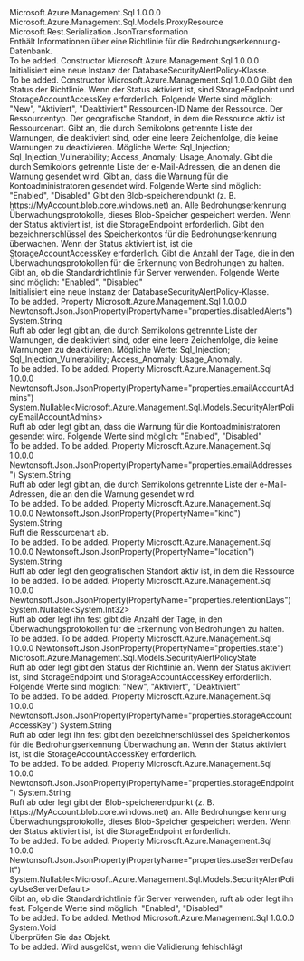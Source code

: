 <Type Name="DatabaseSecurityAlertPolicy" FullName="Microsoft.Azure.Management.Sql.Models.DatabaseSecurityAlertPolicy">
  <TypeSignature Language="C#" Value="public class DatabaseSecurityAlertPolicy : Microsoft.Azure.Management.Sql.Models.ProxyResource" />
  <TypeSignature Language="ILAsm" Value=".class public auto ansi beforefieldinit DatabaseSecurityAlertPolicy extends Microsoft.Azure.Management.Sql.Models.ProxyResource" />
  <TypeSignature Language="DocId" Value="T:Microsoft.Azure.Management.Sql.Models.DatabaseSecurityAlertPolicy" />
  <TypeSignature Language="VB.NET" Value="Public Class DatabaseSecurityAlertPolicy&#xA;Inherits ProxyResource" />
  <TypeSignature Language="F#" Value="type DatabaseSecurityAlertPolicy = class&#xA;    inherit ProxyResource" />
  <AssemblyInfo>
    <AssemblyName>Microsoft.Azure.Management.Sql</AssemblyName>
    <AssemblyVersion>1.0.0.0</AssemblyVersion>
  </AssemblyInfo>
  <Base>
    <BaseTypeName>Microsoft.Azure.Management.Sql.Models.ProxyResource</BaseTypeName>
  </Base>
  <Interfaces />
  <Attributes>
    <Attribute>
      <AttributeName>Microsoft.Rest.Serialization.JsonTransformation</AttributeName>
    </Attribute>
  </Attributes>
  <Docs>
    <summary>
            Enthält Informationen über eine Richtlinie für die Bedrohungserkennung-Datenbank.
            </summary>
    <remarks>To be added.</remarks>
  </Docs>
  <Members>
    <Member MemberName=".ctor">
      <MemberSignature Language="C#" Value="public DatabaseSecurityAlertPolicy ();" />
      <MemberSignature Language="ILAsm" Value=".method public hidebysig specialname rtspecialname instance void .ctor() cil managed" />
      <MemberSignature Language="DocId" Value="M:Microsoft.Azure.Management.Sql.Models.DatabaseSecurityAlertPolicy.#ctor" />
      <MemberSignature Language="VB.NET" Value="Public Sub New ()" />
      <MemberType>Constructor</MemberType>
      <AssemblyInfo>
        <AssemblyName>Microsoft.Azure.Management.Sql</AssemblyName>
        <AssemblyVersion>1.0.0.0</AssemblyVersion>
      </AssemblyInfo>
      <Parameters />
      <Docs>
        <summary>
            Initialisiert eine neue Instanz der DatabaseSecurityAlertPolicy-Klasse.
            </summary>
        <remarks>To be added.</remarks>
      </Docs>
    </Member>
    <Member MemberName=".ctor">
      <MemberSignature Language="C#" Value="public DatabaseSecurityAlertPolicy (Microsoft.Azure.Management.Sql.Models.SecurityAlertPolicyState state, string id = null, string name = null, string type = null, string location = null, string kind = null, string disabledAlerts = null, string emailAddresses = null, Nullable&lt;Microsoft.Azure.Management.Sql.Models.SecurityAlertPolicyEmailAccountAdmins&gt; emailAccountAdmins = null, string storageEndpoint = null, string storageAccountAccessKey = null, Nullable&lt;int&gt; retentionDays = null, Nullable&lt;Microsoft.Azure.Management.Sql.Models.SecurityAlertPolicyUseServerDefault&gt; useServerDefault = null);" />
      <MemberSignature Language="ILAsm" Value=".method public hidebysig specialname rtspecialname instance void .ctor(valuetype Microsoft.Azure.Management.Sql.Models.SecurityAlertPolicyState state, string id, string name, string type, string location, string kind, string disabledAlerts, string emailAddresses, valuetype System.Nullable`1&lt;valuetype Microsoft.Azure.Management.Sql.Models.SecurityAlertPolicyEmailAccountAdmins&gt; emailAccountAdmins, string storageEndpoint, string storageAccountAccessKey, valuetype System.Nullable`1&lt;int32&gt; retentionDays, valuetype System.Nullable`1&lt;valuetype Microsoft.Azure.Management.Sql.Models.SecurityAlertPolicyUseServerDefault&gt; useServerDefault) cil managed" />
      <MemberSignature Language="DocId" Value="M:Microsoft.Azure.Management.Sql.Models.DatabaseSecurityAlertPolicy.#ctor(Microsoft.Azure.Management.Sql.Models.SecurityAlertPolicyState,System.String,System.String,System.String,System.String,System.String,System.String,System.String,System.Nullable{Microsoft.Azure.Management.Sql.Models.SecurityAlertPolicyEmailAccountAdmins},System.String,System.String,System.Nullable{System.Int32},System.Nullable{Microsoft.Azure.Management.Sql.Models.SecurityAlertPolicyUseServerDefault})" />
      <MemberSignature Language="VB.NET" Value="Public Sub New (state As SecurityAlertPolicyState, Optional id As String = null, Optional name As String = null, Optional type As String = null, Optional location As String = null, Optional kind As String = null, Optional disabledAlerts As String = null, Optional emailAddresses As String = null, Optional emailAccountAdmins As Nullable(Of SecurityAlertPolicyEmailAccountAdmins) = null, Optional storageEndpoint As String = null, Optional storageAccountAccessKey As String = null, Optional retentionDays As Nullable(Of Integer) = null, Optional useServerDefault As Nullable(Of SecurityAlertPolicyUseServerDefault) = null)" />
      <MemberSignature Language="F#" Value="new Microsoft.Azure.Management.Sql.Models.DatabaseSecurityAlertPolicy : Microsoft.Azure.Management.Sql.Models.SecurityAlertPolicyState * string * string * string * string * string * string * string * Nullable&lt;Microsoft.Azure.Management.Sql.Models.SecurityAlertPolicyEmailAccountAdmins&gt; * string * string * Nullable&lt;int&gt; * Nullable&lt;Microsoft.Azure.Management.Sql.Models.SecurityAlertPolicyUseServerDefault&gt; -&gt; Microsoft.Azure.Management.Sql.Models.DatabaseSecurityAlertPolicy" Usage="new Microsoft.Azure.Management.Sql.Models.DatabaseSecurityAlertPolicy (state, id, name, type, location, kind, disabledAlerts, emailAddresses, emailAccountAdmins, storageEndpoint, storageAccountAccessKey, retentionDays, useServerDefault)" />
      <MemberType>Constructor</MemberType>
      <AssemblyInfo>
        <AssemblyName>Microsoft.Azure.Management.Sql</AssemblyName>
        <AssemblyVersion>1.0.0.0</AssemblyVersion>
      </AssemblyInfo>
      <Parameters>
        <Parameter Name="state" Type="Microsoft.Azure.Management.Sql.Models.SecurityAlertPolicyState" />
        <Parameter Name="id" Type="System.String" />
        <Parameter Name="name" Type="System.String" />
        <Parameter Name="type" Type="System.String" />
        <Parameter Name="location" Type="System.String" />
        <Parameter Name="kind" Type="System.String" />
        <Parameter Name="disabledAlerts" Type="System.String" />
        <Parameter Name="emailAddresses" Type="System.String" />
        <Parameter Name="emailAccountAdmins" Type="System.Nullable&lt;Microsoft.Azure.Management.Sql.Models.SecurityAlertPolicyEmailAccountAdmins&gt;" />
        <Parameter Name="storageEndpoint" Type="System.String" />
        <Parameter Name="storageAccountAccessKey" Type="System.String" />
        <Parameter Name="retentionDays" Type="System.Nullable&lt;System.Int32&gt;" />
        <Parameter Name="useServerDefault" Type="System.Nullable&lt;Microsoft.Azure.Management.Sql.Models.SecurityAlertPolicyUseServerDefault&gt;" />
      </Parameters>
      <Docs>
        <param name="state">Gibt den Status der Richtlinie. Wenn der Status aktiviert ist, sind StorageEndpoint und StorageAccountAccessKey erforderlich.
            Folgende Werte sind möglich: "New", "Aktiviert", "Deaktiviert"</param>
        <param name="id">Ressourcen-ID</param>
        <param name="name">Name der Ressource.</param>
        <param name="type">Der Ressourcentyp.</param>
        <param name="location">Der geografische Standort, in dem die Ressource aktiv ist</param>
        <param name="kind">Ressourcenart.</param>
        <param name="disabledAlerts">Gibt an, die durch Semikolons getrennte Liste der Warnungen, die deaktiviert sind, oder eine leere Zeichenfolge, die keine Warnungen zu deaktivieren.
            Mögliche Werte: Sql_Injection; Sql_Injection_Vulnerability; Access_Anomaly; Usage_Anomaly.</param>
        <param name="emailAddresses">Gibt die durch Semikolons getrennte Liste der e-Mail-Adressen, die an denen die Warnung gesendet wird.</param>
        <param name="emailAccountAdmins">Gibt an, dass die Warnung für die Kontoadministratoren gesendet wird. Folgende Werte sind möglich: "Enabled", "Disabled"</param>
        <param name="storageEndpoint">Gibt den Blob-speicherendpunkt (z. B. https://MyAccount.blob.core.windows.net) an. Alle Bedrohungserkennung Überwachungsprotokolle, dieses Blob-Speicher gespeichert werden. Wenn der Status aktiviert ist, ist die StorageEndpoint erforderlich.</param>
        <param name="storageAccountAccessKey">Gibt den bezeichnerschlüssel des Speicherkontos für die Bedrohungserkennung überwachen. Wenn der Status aktiviert ist, ist die StorageAccountAccessKey erforderlich.</param>
        <param name="retentionDays">Gibt die Anzahl der Tage, die in den Überwachungsprotokollen für die Erkennung von Bedrohungen zu halten.</param>
        <param name="useServerDefault">Gibt an, ob die Standardrichtlinie für Server verwenden. Folgende Werte sind möglich: "Enabled", "Disabled"</param>
        <summary>
            Initialisiert eine neue Instanz der DatabaseSecurityAlertPolicy-Klasse.
            </summary>
        <remarks>To be added.</remarks>
      </Docs>
    </Member>
    <Member MemberName="DisabledAlerts">
      <MemberSignature Language="C#" Value="public string DisabledAlerts { get; set; }" />
      <MemberSignature Language="ILAsm" Value=".property instance string DisabledAlerts" />
      <MemberSignature Language="DocId" Value="P:Microsoft.Azure.Management.Sql.Models.DatabaseSecurityAlertPolicy.DisabledAlerts" />
      <MemberSignature Language="VB.NET" Value="Public Property DisabledAlerts As String" />
      <MemberSignature Language="F#" Value="member this.DisabledAlerts : string with get, set" Usage="Microsoft.Azure.Management.Sql.Models.DatabaseSecurityAlertPolicy.DisabledAlerts" />
      <MemberType>Property</MemberType>
      <AssemblyInfo>
        <AssemblyName>Microsoft.Azure.Management.Sql</AssemblyName>
        <AssemblyVersion>1.0.0.0</AssemblyVersion>
      </AssemblyInfo>
      <Attributes>
        <Attribute>
          <AttributeName>Newtonsoft.Json.JsonProperty(PropertyName="properties.disabledAlerts")</AttributeName>
        </Attribute>
      </Attributes>
      <ReturnValue>
        <ReturnType>System.String</ReturnType>
      </ReturnValue>
      <Docs>
        <summary>
            Ruft ab oder legt gibt an, die durch Semikolons getrennte Liste der Warnungen, die deaktiviert sind, oder eine leere Zeichenfolge, die keine Warnungen zu deaktivieren. Mögliche Werte: Sql_Injection; Sql_Injection_Vulnerability; Access_Anomaly; Usage_Anomaly.
            </summary>
        <value>To be added.</value>
        <remarks>To be added.</remarks>
      </Docs>
    </Member>
    <Member MemberName="EmailAccountAdmins">
      <MemberSignature Language="C#" Value="public Nullable&lt;Microsoft.Azure.Management.Sql.Models.SecurityAlertPolicyEmailAccountAdmins&gt; EmailAccountAdmins { get; set; }" />
      <MemberSignature Language="ILAsm" Value=".property instance valuetype System.Nullable`1&lt;valuetype Microsoft.Azure.Management.Sql.Models.SecurityAlertPolicyEmailAccountAdmins&gt; EmailAccountAdmins" />
      <MemberSignature Language="DocId" Value="P:Microsoft.Azure.Management.Sql.Models.DatabaseSecurityAlertPolicy.EmailAccountAdmins" />
      <MemberSignature Language="VB.NET" Value="Public Property EmailAccountAdmins As Nullable(Of SecurityAlertPolicyEmailAccountAdmins)" />
      <MemberSignature Language="F#" Value="member this.EmailAccountAdmins : Nullable&lt;Microsoft.Azure.Management.Sql.Models.SecurityAlertPolicyEmailAccountAdmins&gt; with get, set" Usage="Microsoft.Azure.Management.Sql.Models.DatabaseSecurityAlertPolicy.EmailAccountAdmins" />
      <MemberType>Property</MemberType>
      <AssemblyInfo>
        <AssemblyName>Microsoft.Azure.Management.Sql</AssemblyName>
        <AssemblyVersion>1.0.0.0</AssemblyVersion>
      </AssemblyInfo>
      <Attributes>
        <Attribute>
          <AttributeName>Newtonsoft.Json.JsonProperty(PropertyName="properties.emailAccountAdmins")</AttributeName>
        </Attribute>
      </Attributes>
      <ReturnValue>
        <ReturnType>System.Nullable&lt;Microsoft.Azure.Management.Sql.Models.SecurityAlertPolicyEmailAccountAdmins&gt;</ReturnType>
      </ReturnValue>
      <Docs>
        <summary>
            Ruft ab oder legt gibt an, dass die Warnung für die Kontoadministratoren gesendet wird. Folgende Werte sind möglich: "Enabled", "Disabled"
            </summary>
        <value>To be added.</value>
        <remarks>To be added.</remarks>
      </Docs>
    </Member>
    <Member MemberName="EmailAddresses">
      <MemberSignature Language="C#" Value="public string EmailAddresses { get; set; }" />
      <MemberSignature Language="ILAsm" Value=".property instance string EmailAddresses" />
      <MemberSignature Language="DocId" Value="P:Microsoft.Azure.Management.Sql.Models.DatabaseSecurityAlertPolicy.EmailAddresses" />
      <MemberSignature Language="VB.NET" Value="Public Property EmailAddresses As String" />
      <MemberSignature Language="F#" Value="member this.EmailAddresses : string with get, set" Usage="Microsoft.Azure.Management.Sql.Models.DatabaseSecurityAlertPolicy.EmailAddresses" />
      <MemberType>Property</MemberType>
      <AssemblyInfo>
        <AssemblyName>Microsoft.Azure.Management.Sql</AssemblyName>
        <AssemblyVersion>1.0.0.0</AssemblyVersion>
      </AssemblyInfo>
      <Attributes>
        <Attribute>
          <AttributeName>Newtonsoft.Json.JsonProperty(PropertyName="properties.emailAddresses")</AttributeName>
        </Attribute>
      </Attributes>
      <ReturnValue>
        <ReturnType>System.String</ReturnType>
      </ReturnValue>
      <Docs>
        <summary>
            Ruft ab oder legt gibt an, die durch Semikolons getrennte Liste der e-Mail-Adressen, die an den die Warnung gesendet wird.
            </summary>
        <value>To be added.</value>
        <remarks>To be added.</remarks>
      </Docs>
    </Member>
    <Member MemberName="Kind">
      <MemberSignature Language="C#" Value="public string Kind { get; }" />
      <MemberSignature Language="ILAsm" Value=".property instance string Kind" />
      <MemberSignature Language="DocId" Value="P:Microsoft.Azure.Management.Sql.Models.DatabaseSecurityAlertPolicy.Kind" />
      <MemberSignature Language="VB.NET" Value="Public ReadOnly Property Kind As String" />
      <MemberSignature Language="F#" Value="member this.Kind : string" Usage="Microsoft.Azure.Management.Sql.Models.DatabaseSecurityAlertPolicy.Kind" />
      <MemberType>Property</MemberType>
      <AssemblyInfo>
        <AssemblyName>Microsoft.Azure.Management.Sql</AssemblyName>
        <AssemblyVersion>1.0.0.0</AssemblyVersion>
      </AssemblyInfo>
      <Attributes>
        <Attribute>
          <AttributeName>Newtonsoft.Json.JsonProperty(PropertyName="kind")</AttributeName>
        </Attribute>
      </Attributes>
      <ReturnValue>
        <ReturnType>System.String</ReturnType>
      </ReturnValue>
      <Docs>
        <summary>
            Ruft die Ressourcenart ab.
            </summary>
        <value>To be added.</value>
        <remarks>To be added.</remarks>
      </Docs>
    </Member>
    <Member MemberName="Location">
      <MemberSignature Language="C#" Value="public string Location { get; set; }" />
      <MemberSignature Language="ILAsm" Value=".property instance string Location" />
      <MemberSignature Language="DocId" Value="P:Microsoft.Azure.Management.Sql.Models.DatabaseSecurityAlertPolicy.Location" />
      <MemberSignature Language="VB.NET" Value="Public Property Location As String" />
      <MemberSignature Language="F#" Value="member this.Location : string with get, set" Usage="Microsoft.Azure.Management.Sql.Models.DatabaseSecurityAlertPolicy.Location" />
      <MemberType>Property</MemberType>
      <AssemblyInfo>
        <AssemblyName>Microsoft.Azure.Management.Sql</AssemblyName>
        <AssemblyVersion>1.0.0.0</AssemblyVersion>
      </AssemblyInfo>
      <Attributes>
        <Attribute>
          <AttributeName>Newtonsoft.Json.JsonProperty(PropertyName="location")</AttributeName>
        </Attribute>
      </Attributes>
      <ReturnValue>
        <ReturnType>System.String</ReturnType>
      </ReturnValue>
      <Docs>
        <summary>
            Ruft ab oder legt den geografischen Standort aktiv ist, in dem die Ressource
            </summary>
        <value>To be added.</value>
        <remarks>To be added.</remarks>
      </Docs>
    </Member>
    <Member MemberName="RetentionDays">
      <MemberSignature Language="C#" Value="public Nullable&lt;int&gt; RetentionDays { get; set; }" />
      <MemberSignature Language="ILAsm" Value=".property instance valuetype System.Nullable`1&lt;int32&gt; RetentionDays" />
      <MemberSignature Language="DocId" Value="P:Microsoft.Azure.Management.Sql.Models.DatabaseSecurityAlertPolicy.RetentionDays" />
      <MemberSignature Language="VB.NET" Value="Public Property RetentionDays As Nullable(Of Integer)" />
      <MemberSignature Language="F#" Value="member this.RetentionDays : Nullable&lt;int&gt; with get, set" Usage="Microsoft.Azure.Management.Sql.Models.DatabaseSecurityAlertPolicy.RetentionDays" />
      <MemberType>Property</MemberType>
      <AssemblyInfo>
        <AssemblyName>Microsoft.Azure.Management.Sql</AssemblyName>
        <AssemblyVersion>1.0.0.0</AssemblyVersion>
      </AssemblyInfo>
      <Attributes>
        <Attribute>
          <AttributeName>Newtonsoft.Json.JsonProperty(PropertyName="properties.retentionDays")</AttributeName>
        </Attribute>
      </Attributes>
      <ReturnValue>
        <ReturnType>System.Nullable&lt;System.Int32&gt;</ReturnType>
      </ReturnValue>
      <Docs>
        <summary>
            Ruft ab oder legt ihn fest gibt die Anzahl der Tage, in den Überwachungsprotokollen für die Erkennung von Bedrohungen zu halten.
            </summary>
        <value>To be added.</value>
        <remarks>To be added.</remarks>
      </Docs>
    </Member>
    <Member MemberName="State">
      <MemberSignature Language="C#" Value="public Microsoft.Azure.Management.Sql.Models.SecurityAlertPolicyState State { get; set; }" />
      <MemberSignature Language="ILAsm" Value=".property instance valuetype Microsoft.Azure.Management.Sql.Models.SecurityAlertPolicyState State" />
      <MemberSignature Language="DocId" Value="P:Microsoft.Azure.Management.Sql.Models.DatabaseSecurityAlertPolicy.State" />
      <MemberSignature Language="VB.NET" Value="Public Property State As SecurityAlertPolicyState" />
      <MemberSignature Language="F#" Value="member this.State : Microsoft.Azure.Management.Sql.Models.SecurityAlertPolicyState with get, set" Usage="Microsoft.Azure.Management.Sql.Models.DatabaseSecurityAlertPolicy.State" />
      <MemberType>Property</MemberType>
      <AssemblyInfo>
        <AssemblyName>Microsoft.Azure.Management.Sql</AssemblyName>
        <AssemblyVersion>1.0.0.0</AssemblyVersion>
      </AssemblyInfo>
      <Attributes>
        <Attribute>
          <AttributeName>Newtonsoft.Json.JsonProperty(PropertyName="properties.state")</AttributeName>
        </Attribute>
      </Attributes>
      <ReturnValue>
        <ReturnType>Microsoft.Azure.Management.Sql.Models.SecurityAlertPolicyState</ReturnType>
      </ReturnValue>
      <Docs>
        <summary>
            Ruft ab oder legt gibt den Status der Richtlinie an. Wenn der Status aktiviert ist, sind StorageEndpoint und StorageAccountAccessKey erforderlich.
            Folgende Werte sind möglich: "New", "Aktiviert", "Deaktiviert"
            </summary>
        <value>To be added.</value>
        <remarks>To be added.</remarks>
      </Docs>
    </Member>
    <Member MemberName="StorageAccountAccessKey">
      <MemberSignature Language="C#" Value="public string StorageAccountAccessKey { get; set; }" />
      <MemberSignature Language="ILAsm" Value=".property instance string StorageAccountAccessKey" />
      <MemberSignature Language="DocId" Value="P:Microsoft.Azure.Management.Sql.Models.DatabaseSecurityAlertPolicy.StorageAccountAccessKey" />
      <MemberSignature Language="VB.NET" Value="Public Property StorageAccountAccessKey As String" />
      <MemberSignature Language="F#" Value="member this.StorageAccountAccessKey : string with get, set" Usage="Microsoft.Azure.Management.Sql.Models.DatabaseSecurityAlertPolicy.StorageAccountAccessKey" />
      <MemberType>Property</MemberType>
      <AssemblyInfo>
        <AssemblyName>Microsoft.Azure.Management.Sql</AssemblyName>
        <AssemblyVersion>1.0.0.0</AssemblyVersion>
      </AssemblyInfo>
      <Attributes>
        <Attribute>
          <AttributeName>Newtonsoft.Json.JsonProperty(PropertyName="properties.storageAccountAccessKey")</AttributeName>
        </Attribute>
      </Attributes>
      <ReturnValue>
        <ReturnType>System.String</ReturnType>
      </ReturnValue>
      <Docs>
        <summary>
            Ruft ab oder legt ihn fest gibt den bezeichnerschlüssel des Speicherkontos für die Bedrohungserkennung Überwachung an. Wenn der Status aktiviert ist, ist die StorageAccountAccessKey erforderlich.
            </summary>
        <value>To be added.</value>
        <remarks>To be added.</remarks>
      </Docs>
    </Member>
    <Member MemberName="StorageEndpoint">
      <MemberSignature Language="C#" Value="public string StorageEndpoint { get; set; }" />
      <MemberSignature Language="ILAsm" Value=".property instance string StorageEndpoint" />
      <MemberSignature Language="DocId" Value="P:Microsoft.Azure.Management.Sql.Models.DatabaseSecurityAlertPolicy.StorageEndpoint" />
      <MemberSignature Language="VB.NET" Value="Public Property StorageEndpoint As String" />
      <MemberSignature Language="F#" Value="member this.StorageEndpoint : string with get, set" Usage="Microsoft.Azure.Management.Sql.Models.DatabaseSecurityAlertPolicy.StorageEndpoint" />
      <MemberType>Property</MemberType>
      <AssemblyInfo>
        <AssemblyName>Microsoft.Azure.Management.Sql</AssemblyName>
        <AssemblyVersion>1.0.0.0</AssemblyVersion>
      </AssemblyInfo>
      <Attributes>
        <Attribute>
          <AttributeName>Newtonsoft.Json.JsonProperty(PropertyName="properties.storageEndpoint")</AttributeName>
        </Attribute>
      </Attributes>
      <ReturnValue>
        <ReturnType>System.String</ReturnType>
      </ReturnValue>
      <Docs>
        <summary>
            Ruft ab oder legt gibt der Blob-speicherendpunkt (z. B. https://MyAccount.blob.core.windows.net) an. Alle Bedrohungserkennung Überwachungsprotokolle, dieses Blob-Speicher gespeichert werden. Wenn der Status aktiviert ist, ist die StorageEndpoint erforderlich.
            </summary>
        <value>To be added.</value>
        <remarks>To be added.</remarks>
      </Docs>
    </Member>
    <Member MemberName="UseServerDefault">
      <MemberSignature Language="C#" Value="public Nullable&lt;Microsoft.Azure.Management.Sql.Models.SecurityAlertPolicyUseServerDefault&gt; UseServerDefault { get; set; }" />
      <MemberSignature Language="ILAsm" Value=".property instance valuetype System.Nullable`1&lt;valuetype Microsoft.Azure.Management.Sql.Models.SecurityAlertPolicyUseServerDefault&gt; UseServerDefault" />
      <MemberSignature Language="DocId" Value="P:Microsoft.Azure.Management.Sql.Models.DatabaseSecurityAlertPolicy.UseServerDefault" />
      <MemberSignature Language="VB.NET" Value="Public Property UseServerDefault As Nullable(Of SecurityAlertPolicyUseServerDefault)" />
      <MemberSignature Language="F#" Value="member this.UseServerDefault : Nullable&lt;Microsoft.Azure.Management.Sql.Models.SecurityAlertPolicyUseServerDefault&gt; with get, set" Usage="Microsoft.Azure.Management.Sql.Models.DatabaseSecurityAlertPolicy.UseServerDefault" />
      <MemberType>Property</MemberType>
      <AssemblyInfo>
        <AssemblyName>Microsoft.Azure.Management.Sql</AssemblyName>
        <AssemblyVersion>1.0.0.0</AssemblyVersion>
      </AssemblyInfo>
      <Attributes>
        <Attribute>
          <AttributeName>Newtonsoft.Json.JsonProperty(PropertyName="properties.useServerDefault")</AttributeName>
        </Attribute>
      </Attributes>
      <ReturnValue>
        <ReturnType>System.Nullable&lt;Microsoft.Azure.Management.Sql.Models.SecurityAlertPolicyUseServerDefault&gt;</ReturnType>
      </ReturnValue>
      <Docs>
        <summary>
            Gibt an, ob die Standardrichtlinie für Server verwenden, ruft ab oder legt ihn fest.
            Folgende Werte sind möglich: "Enabled", "Disabled"
            </summary>
        <value>To be added.</value>
        <remarks>To be added.</remarks>
      </Docs>
    </Member>
    <Member MemberName="Validate">
      <MemberSignature Language="C#" Value="public virtual void Validate ();" />
      <MemberSignature Language="ILAsm" Value=".method public hidebysig newslot virtual instance void Validate() cil managed" />
      <MemberSignature Language="DocId" Value="M:Microsoft.Azure.Management.Sql.Models.DatabaseSecurityAlertPolicy.Validate" />
      <MemberSignature Language="VB.NET" Value="Public Overridable Sub Validate ()" />
      <MemberSignature Language="F#" Value="abstract member Validate : unit -&gt; unit&#xA;override this.Validate : unit -&gt; unit" Usage="databaseSecurityAlertPolicy.Validate " />
      <MemberType>Method</MemberType>
      <AssemblyInfo>
        <AssemblyName>Microsoft.Azure.Management.Sql</AssemblyName>
        <AssemblyVersion>1.0.0.0</AssemblyVersion>
      </AssemblyInfo>
      <ReturnValue>
        <ReturnType>System.Void</ReturnType>
      </ReturnValue>
      <Parameters />
      <Docs>
        <summary>
            Überprüfen Sie das Objekt.
            </summary>
        <remarks>To be added.</remarks>
        <exception cref="T:Microsoft.Rest.ValidationException">
            Wird ausgelöst, wenn die Validierung fehlschlägt
            </exception>
      </Docs>
    </Member>
  </Members>
</Type>
